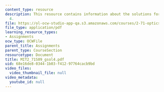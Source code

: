 ```yaml
---
content_type: resource
description: This resource contains information about the solutions for problem set
  4.
file: https://ol-ocw-studio-app-qa.s3.amazonaws.com/courses/2-71-optics-spring-2009/68e16de803441b03f41297764cacb9bd_MIT2_71S09_gsol4.pdf
file_type: application/pdf
learning_resource_types:
- Assignments
ocw_type: OCWFile
parent_title: Assignments
parent_type: CourseSection
resourcetype: Document
title: MIT2_71S09_gsol4.pdf
uid: 68e16de8-0344-1b03-f412-97764cacb9bd
video_files:
  video_thumbnail_file: null
video_metadata:
  youtube_id: null
---
```

